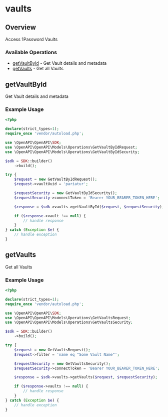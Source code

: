 # vaults

## Overview

Access 1Password Vaults

### Available Operations

* [getVaultById](#getvaultbyid) - Get Vault details and metadata
* [getVaults](#getvaults) - Get all Vaults

## getVaultById

Get Vault details and metadata

### Example Usage

```php
<?php

declare(strict_types=1);
require_once 'vendor/autoload.php';

use \OpenAPI\OpenAPI\SDK;
use \OpenAPI\OpenAPI\Models\Operations\GetVaultByIdRequest;
use \OpenAPI\OpenAPI\Models\Operations\GetVaultByIdSecurity;

$sdk = SDK::builder()
    ->build();

try {
    $request = new GetVaultByIdRequest();
    $request->vaultUuid = 'pariatur';

    $requestSecurity = new GetVaultByIdSecurity();
    $requestSecurity->connectToken = 'Bearer YOUR_BEARER_TOKEN_HERE';

    $response = $sdk->vaults->getVaultById($request, $requestSecurity);

    if ($response->vault !== null) {
        // handle response
    }
} catch (Exception $e) {
    // handle exception
}
```

## getVaults

Get all Vaults

### Example Usage

```php
<?php

declare(strict_types=1);
require_once 'vendor/autoload.php';

use \OpenAPI\OpenAPI\SDK;
use \OpenAPI\OpenAPI\Models\Operations\GetVaultsRequest;
use \OpenAPI\OpenAPI\Models\Operations\GetVaultsSecurity;

$sdk = SDK::builder()
    ->build();

try {
    $request = new GetVaultsRequest();
    $request->filter = 'name eq "Some Vault Name"';

    $requestSecurity = new GetVaultsSecurity();
    $requestSecurity->connectToken = 'Bearer YOUR_BEARER_TOKEN_HERE';

    $response = $sdk->vaults->getVaults($request, $requestSecurity);

    if ($response->vaults !== null) {
        // handle response
    }
} catch (Exception $e) {
    // handle exception
}
```
